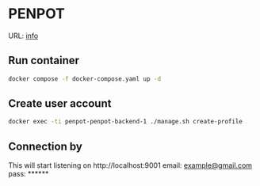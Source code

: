 # PENPOT

URL: [info](https://help.penpot.app/technical-guide/getting-started/)

## Run container

```bash
docker compose -f docker-compose.yaml up -d
```

## Create user account

```bash
docker exec -ti penpot-penpot-backend-1 ./manage.sh create-profile
```

## Connection by

This will start listening on http://localhost:9001
email: example@gmail.com
pass: ******
